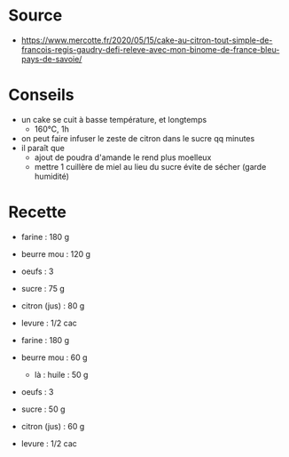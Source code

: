 # Source
- https://www.mercotte.fr/2020/05/15/cake-au-citron-tout-simple-de-francois-regis-gaudry-defi-releve-avec-mon-binome-de-france-bleu-pays-de-savoie/

# Conseils

- un cake se cuit à basse température, et longtemps
    * 160°C, 1h
- on peut faire infuser le zeste de citron dans le sucre qq minutes
- il paraît que 
    - ajout de poudra d'amande le rend plus moelleux
    - mettre 1 cuillère de miel au lieu du sucre évite de sécher (garde humidité)

# Recette

- farine        :   180 g
- beurre mou    :   120 g
- oeufs         :   3
- sucre         :   75 g
- citron (jus)  :   80 g
- levure        :   1/2 cac

- farine        :   180 g
- beurre mou    :   60 g
    * là : huile : 50 g
- oeufs         :   3
- sucre         :   50 g
- citron (jus)  :   60 g
- levure        :   1/2 cac
